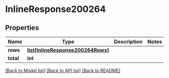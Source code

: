 # InlineResponse200264

## Properties
Name | Type | Description | Notes
------------ | ------------- | ------------- | -------------
**rows** | [**list[InlineResponse200264Rows]**](InlineResponse200264Rows.md) |  | 
**total** | **int** |  | 

[[Back to Model list]](../README.md#documentation-for-models) [[Back to API list]](../README.md#documentation-for-api-endpoints) [[Back to README]](../README.md)

